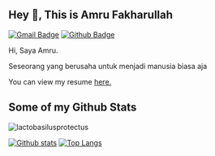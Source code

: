## Hey 👋, This is Amru Fakharullah
[![Gmail Badge](https://img.shields.io/badge/-amru1731218@itpln.ac.id-c14438?style=flat&logo=Gmail&logoColor=white&link=mailto:amru1731218@itpln.ac.id)](mailto:amru1731218@itpln.ac.id) [![Github Badge](https://img.shields.io/badge/-lactobasilusprotectus-grey?style=flat&logo=github&logoColor=white&link=https://github.com/lactobasilusprotectus/)](https://www.github.com/lactobasilusprotectus/) <p align='left'>Hi, Saya Amru.

Seseorang yang berusaha untuk menjadi manusia biasa aja</p><p align='left'> You can view my resume <a href='amruspace.my.id ' target=_blank><u>here</u>.</a></p>
## Some of my Github Stats
<p align=left> <img src=https://komarev.com/ghpvc/?username=lactobasilusprotectus alt=lactobasilusprotectus /> </p>

[![Github stats](https://github-readme-stats.vercel.app/api?username=lactobasilusprotectus&show_icons=true&include_all_commits=true)](https://github.com/lactobasilusprotectus/github-readme-stats)
[![Top Langs](https://github-readme-stats.vercel.app/api/top-langs/?username=lactobasilusprotectus&layout=compact)](https://github.com/lactobasilusprotectus/github-readme-stats)
